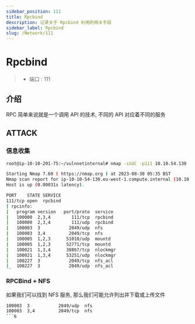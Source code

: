 ```yaml
---
sidebar_position: 111
title: Rpcbind
description: 记录关于 Rpcbind 利用的相关手段
sidebar_label: Rpcbind
slug: /Network/111
---
```

# Rpcbind
> - 端口 : 111

## 介绍
RPC 简单来说就是一个调用 API 的技术, 不同的 API 对应着不同的服务
## ATTACK
### 信息收集
```bash
root@ip-10-10-201-75:~/vulnnetinternal# nmap -sSUC -p111 10.10.54.130

Starting Nmap 7.60 ( https://nmap.org ) at 2023-08-30 05:35 BST
Nmap scan report for ip-10-10-54-130.eu-west-1.compute.internal (10.10.54.130)
Host is up (0.00031s latency).

PORT    STATE SERVICE
111/tcp open  rpcbind
| rpcinfo: 
|   program version   port/proto  service
|   100000  2,3,4        111/tcp  rpcbind
|   100000  2,3,4        111/udp  rpcbind
|   100003  3           2049/udp  nfs
|   100003  3,4         2049/tcp  nfs
|   100005  1,2,3      51010/udp  mountd
|   100005  1,2,3      52771/tcp  mountd
|   100021  1,3,4      38867/tcp  nlockmgr
|   100021  1,3,4      53251/udp  nlockmgr
|   100227  3           2049/tcp  nfs_acl
|_  100227  3           2049/udp  nfs_acl
```
### RPCBind + NFS
如果我们可以找到 NFS 服务, 那么我们可能允许列出并下载或上传文件

```bash
100003  3           2049/udp  nfs
100003  3,4         2049/tcp  nfs
```6